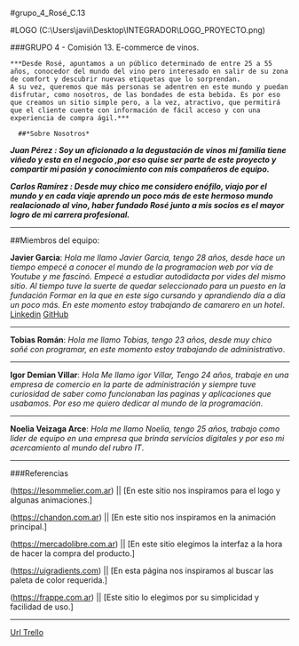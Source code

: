 #grupo_4_Rosé_C.13


#LOGO
(C:\Users\javii\Desktop\INTEGRADOR\LOGO_PROYECTO.png)


###GRUPO 4 - Comisión 13. E-commerce de vinos.

    ***Desde Rosé, apuntamos a un público determinado de entre 25 a 55 años, conocedor del mundo del vino pero interesado en salir de su zona de comfort y descubrir nuevas etiquetas que lo sorprendan. 
    A su vez, queremos que más personas se adentren en este mundo y puedan disfrutar, como nosotros, de las bondades de esta bebida. Es por eso que creamos un sitio simple pero, a la vez, atractivo, que permitirá que el cliente cuente con información de fácil acceso y con una experiencia de compra ágil.***
    
      ##*Sobre Nosotros*
      
 ***Juan Pérez : Soy un aficionado a la degustación de vinos mi familia tiene viñedo y esta en el negocio ,por eso quise ser parte de este proyecto y compartir mi pasión y conocimiento con mis compañeros de equipo.***
 
 ***Carlos Ramírez : Desde muy chico me considero enófilo, viajo por el mundo y en cada viaje aprendo un poco más de este hermoso mundo realacionado al vino, haber fundado Rosé junto a mis socios es el mayor logro de mi carrera profesional.***


___________________________________________________________________________________________________________


##Miembros del equipo:


 **Javier Garcia**: *Hola me llamo Javier Garcia, tengo 28 años, desde hace un tiempo empecé a conocer el mundo de la programacion web  por vía de Youtube y me fascinó. Empecé a estudiar autodidacta por vides del mismo sitio. Al tiempo tuve la suerte de quedar seleccionado para un puesto en la fundación Formar en la que en este sigo cursando y aprandiendo día a día un poco más.
 En este momento estoy trabajando de camarero en un hotel*.
[Linkedin](https://www.linkedin.com/in/javiergarcia1227/ "Linkedin")
[GitHub](http://https://github.com/javi1227 "GitHub")
 __________________________________________________________________

**Tobias Román**: *Hola me llamo Tobias, tengo 23 años, desde muy chico soñé con programar, en este momento estoy trabajando de administrativo*.

__________________________________________________________________

**Igor Demian Villar**: *Hola Me llamo igor Villar, Tengo 24 años, trabaje en una empresa de comercio en la parte de administración y siempre tuve curiosidad de saber como funcionaban las paginas y aplicaciones que usabamos. Por eso me quiero dedicar al mundo de la programación*.

__________________________________________________________________

**Noelia Veizaga Arce**: *Hola me llamo Noelia, tengo 25 años, trabajo como lider de equipo en una empresa que brinda servicios digitales y por eso mi acercamiento al mundo del rubro IT*.

___________________________________________________________________________________________________________

###Referencias

(https://lesommelier.com.ar) || [En este sitio nos inspiramos para el logo y algunas animaciones.]

(https://chandon.com.ar) || [En este sitio nos inspiramos en la animación principal.]

(https://mercadolibre.com.ar) || [En este sitio elegimos la interfaz a la hora de hacer la compra del producto.]

(https://uigradients.com) || [En esta página nos inspiramos al buscar las paleta de color requerida.]

(https://frappe.com.ar) || [Este sitio lo elegimos por su simplicidad y facilidad de uso.]

___________________________________________________________________________________________________________


[Url Trello](https://trello.com/b/RRPHpQI4/sprints-ros%C3%A9/ "Trello")
